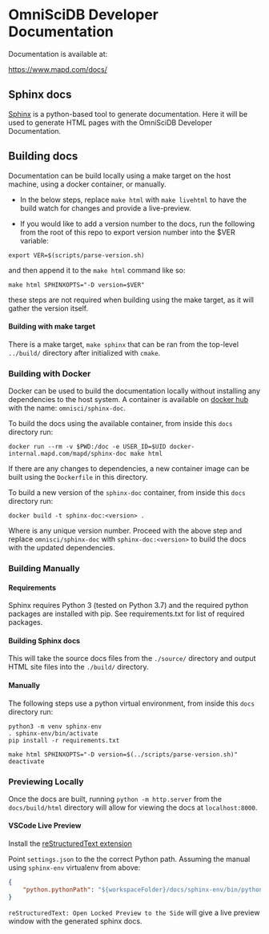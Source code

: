 # OmniSciDB Developer Documentation

Documentation is available at:

https://www.mapd.com/docs/

## Sphinx docs

[Sphinx](http://www.sphinx-doc.org) is a python-based tool to generate documentation. Here it will be used to generate HTML pages with the OmniSciDB Developer Documentation.

## Building docs

Documentation can be build locally using a make target on the host machine, using a docker container, or manually.

* In the below steps, replace `make html` with `make livehtml` to have the build watch for changes and provide a live-preview.

* If you would like to add a version number to the docs, run the following from the root of this repo to export version number into the $VER variable:
```
export VER=$(scripts/parse-version.sh)
```
and then append it to the `make html` command like so:
```
make html SPHINXOPTS="-D version=$VER"
```
these steps are not required when building using the make target, as it will gather the version itself.

#### Building with make target

There is a make target, `make sphinx` that can be ran from the top-level `../build/` directory after initialized with `cmake`.

### Building with Docker

Docker can be used to build the documentation locally without installing any dependencies to the host system. A container is available on [docker hub](https://hub.docker.com/r/omnisci/sphinx-doc) with the name: `omnisci/sphinx-doc`. 

To build the docs using the available container, from inside this `docs` directory run:

```
docker run --rm -v $PWD:/doc -e USER_ID=$UID docker-internal.mapd.com/mapd/sphinx-doc make html
```

If there are any changes to dependencies, a new container image can be built using the `Dockerfile` in this directory.

To build a new version of the `sphinx-doc` container, from inside this `docs` directory run:


```
docker build -t sphinx-doc:<version> .
```

Where <version> is any unique version number. Proceed with the above step and replace `omnisci/sphinx-doc` with `sphinx-doc:<version>` to build the docs with the updated dependencies.


### Building Manually

#### Requirements

Sphinx requires Python 3 (tested on Python 3.7) and the required python packages are installed with pip. See requirements.txt for list of required packages.

#### Building Sphinx docs

This will take the source docs files from the `./source/` directory and output HTML site files into the `./build/` directory.

#### Manually

The following steps use a python virtual environment, from inside this `docs` directory run:

```
python3 -m venv sphinx-env
. sphinx-env/bin/activate
pip install -r requirements.txt

make html SPHINXOPTS="-D version=$(../scripts/parse-version.sh)"
deactivate
```

### Previewing Locally

Once the docs are built, running `python -m http.server` from the `docs/build/html` directory will
allow for viewing the docs at `localhost:8000`.

#### VSCode Live Preview

Install the [reStructuredText extension](https://github.com/vscode-restructuredtext/vscode-restructuredtext)

Point `settings.json` to the the correct Python path. 
Assuming the manual using `sphinx-env` virtualenv from above:

```json
{
    "python.pythonPath": "${workspaceFolder}/docs/sphinx-env/bin/python"
}
```

`reStructuredText: Open Locked Preview to the Side` will give a live preview window with the generated sphinx docs.
